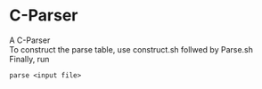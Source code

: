 # C-Parser
A C-Parser<br/>
To construct the parse table, use construct.sh follwed by Parse.sh<br />
Finally, run <br />
```
parse <input file>
```
